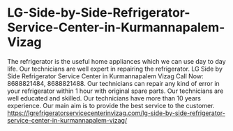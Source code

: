 # LG-Side-by-Side-Refrigerator-Service-Center-in-Kurmannapalem-Vizag
The refrigerator is the useful home appliances which we can use day to day life. Our technicians are well expert in repairing the refrigerator. LG Side by Side Refrigerator Service Center in Kurmannapalem Vizag Call Now: 8688821484, 8688821488. Our technicians can repair any kind of error in your refrigerator within 1 hour with original spare parts. Our technicians are well educated and skilled. Our technicians have more than 10 years experience. Our main aim is to provide the best service to the customer.  https://lgrefrigeratorservicecenterinvizag.com/lg-side-by-side-refrigerator-service-center-in-kurmannapalem-vizag/
